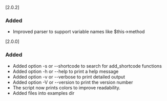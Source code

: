 [2.0.2]
### Added
- Improved parser to support variable names like $this->method 

[2.0.0]
### Added
- Added option -s or --shortcode to search for add_shortcode functions
- Added option -h or --help to print a help message
- Added option -v or --verbose to print detailed output
- Added option -V or --version to print the version number
- The script now prints colors to improve readability.
- Added files into examples dir
